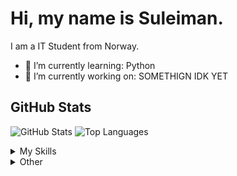 # Hi, my name is Suleiman.
I am a IT Student from Norway.

- 🌱 I’m currently learning: Python
- 🔭 I’m currently working on: SOMETHIGN IDK YET


## GitHub Stats
![GitHub Stats](https://github-readme-stats.vercel.app/api?username=yourusername&show_icons=true&theme=dark)
![Top Languages](https://github-readme-stats.vercel.app/api/top-langs/?username=yourusername&layout=compact&theme=dark)

<details>
  <summary>My Skills</summary>

## Languages
![Python](https://img.shields.io/badge/Python-3776AB?style=for-the-badge&logo=python&logoColor=white)
![HTML5](https://img.shields.io/badge/HTML5-E34F26?style=for-the-badge&logo=html5&logoColor=white)
![CSS3](https://img.shields.io/badge/CSS3-1572B6?style=for-the-badge&logo=css3&logoColor=white)
![PHP](https://img.shields.io/badge/PHP-777BB4?style=for-the-badge&logo=php&logoColor=white)
![MySQL](https://img.shields.io/badge/MySQL-4479A1?style=for-the-badge&logo=mysql&logoColor=white)

## Frameworks
![SQLAlchemy](https://img.shields.io/badge/SQLAlchemy-323330?style=for-the-badge&logo=sqlalchemy&logoColor=white)
![Qt](https://img.shields.io/badge/Qt-41CD52?style=for-the-badge&logo=qt&logoColor=white)

## Version Control
![Git](https://img.shields.io/badge/Git-F05032?style=for-the-badge&logo=git&logoColor=white)
![GitHub](https://img.shields.io/badge/GitHub-181717?style=for-the-badge&logo=github&logoColor=white)

## Other
![Jupyter](https://img.shields.io/badge/Jupyter-F37626?style=for-the-badge&logo=jupyter&logoColor=white)

</details>



<details>
  <summary>Other</summary>

</details>
